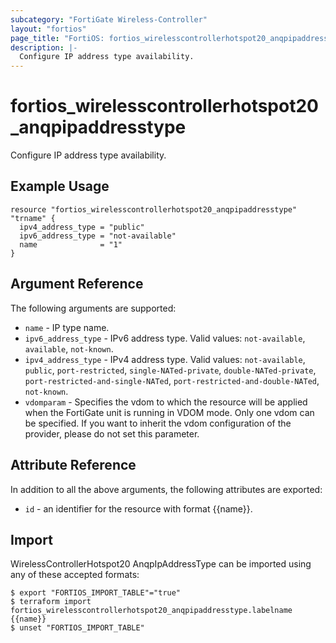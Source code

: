 ```yaml
---
subcategory: "FortiGate Wireless-Controller"
layout: "fortios"
page_title: "FortiOS: fortios_wirelesscontrollerhotspot20_anqpipaddresstype"
description: |-
  Configure IP address type availability.
---
```


# fortios_wirelesscontrollerhotspot20_anqpipaddresstype
Configure IP address type availability.

## Example Usage

```hcl
resource "fortios_wirelesscontrollerhotspot20_anqpipaddresstype" "trname" {
  ipv4_address_type = "public"
  ipv6_address_type = "not-available"
  name              = "1"
}
```

## Argument Reference

The following arguments are supported:

* `name` - IP type name.
* `ipv6_address_type` - IPv6 address type. Valid values: `not-available`, `available`, `not-known`.
* `ipv4_address_type` - IPv4 address type. Valid values: `not-available`, `public`, `port-restricted`, `single-NATed-private`, `double-NATed-private`, `port-restricted-and-single-NATed`, `port-restricted-and-double-NATed`, `not-known`.
* `vdomparam` - Specifies the vdom to which the resource will be applied when the FortiGate unit is running in VDOM mode. Only one vdom can be specified. If you want to inherit the vdom configuration of the provider, please do not set this parameter.


## Attribute Reference

In addition to all the above arguments, the following attributes are exported:
* `id` - an identifier for the resource with format {{name}}.

## Import

WirelessControllerHotspot20 AnqpIpAddressType can be imported using any of these accepted formats:
```
$ export "FORTIOS_IMPORT_TABLE"="true"
$ terraform import fortios_wirelesscontrollerhotspot20_anqpipaddresstype.labelname {{name}}
$ unset "FORTIOS_IMPORT_TABLE"
```
